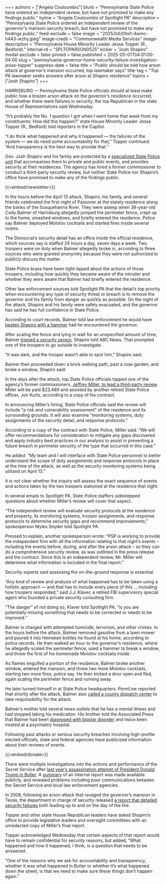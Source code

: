 +++
authors = ["Angela Couloumbis"]
blurb = "Pennsylvania State Police have ordered an independent review, but have not promised to make any findings public."
byline = "Angela Couloumbis of Spotlight PA"
description = "Pennsylvania State Police ordered an independent review of the governor's mansion security breach, but have not promised to make any findings public."
feed-exclude = false
image = "2025/04/01m1-4wmc-h443-wzhy.jpeg"
image-credit = "Commonwealth Media Services"
image-description = "Pennsylvania House Minority Leader Jesse Topper (R., Bedford)."
internal-id = "SPLTOPARSON0525"
kicker = "Josh Shapiro"
modal-exclude = false
pinned = false
published = 2025-05-01T04:01:00-04:00
slug = "pennsylvania-governor-home-security-failure-investigation-jesse-topper"
suppress-date = false
title = "Public should be told how arson attack at governor’s mansion occurred, top lawmaker says"
title-tag = "Top PA lawmaker seeks answers after arson at Shapiro residence"
topics = ["Josh Shapiro"]
+++

HARRISBURG — Pennsylvania State Police officials should at least make public how a brazen arson attack on the governor’s residence occurred, and whether there were failures in security, the top Republican in the state House of Representatives said Wednesday.

“It’s probably the No. 1 question I got when I went home that week from my constituents: How did this happen?” state House Minority Leader Jesse Topper (R., Bedford) told reporters in the Capitol.

“I do think what happened and why it happened — the failures of the system — we do need some accountability for that,” Topper continued. “And transparency is the best way to provide that.”

Gov. Josh Shapiro and his family are protected by a <a href="https://www.spotlightpa.org/news/2025/04/pennsylvania-state-police-josh-shapiro-security-arson-governor-residence/">specialized State Police unit</a> that accompanies them to private and public events, and provides security at their residences. The agency has hired a former commissioner to conduct a third-party security review, but neither State Police nor Shapiro’s office have promised to make any of the findings public.

{{<embed/newsletter>}}

In the hours before the April 13 attack, Shapiro, his family, and several friends celebrated the first night of Passover at the stately residence along the banks of the Susquehanna River. They were asleep when 38-year-old Cody Balmer of Harrisburg allegedly jumped the perimeter fence, crept up to the home, smashed windows, and briefly entered the residence. Police say Balmer deployed Molotov cocktails and started fires inside several rooms.

The Democrat’s security detail has an office inside the official residence, which sources say is staffed 24 hours a day, seven days a week. Two troopers were on duty when Balmer allegedly broke in, according to three sources who were granted anonymity because they were not authorized to publicly discuss the matter.

State Police brass have been tight-lipped about the actions of those troopers, including how quickly they became aware of the intruder and whether they were aware that Balmer had briefly entered the residence.

Other law enforcement sources told Spotlight PA that the detail’s top priority when encountering any type of security threat or breach is to remove the governor and his family from danger as quickly as possible. On the night of the attack, Shapiro and his family were safely evacuated, and the governor has said he has full confidence in State Police.

According to court records, Balmer told law enforcement he would have <a href="https://www.spotlightpa.org/news/2025/04/pennsylvania-governor-mansion-arson-attack-hammer-shapiro/">beaten Shapiro with a hammer</a> had he encountered the governor.

After scaling the fence and lying in wait for an unspecified amount of time, Balmer <a href="https://abcnews.go.com/US/exclusive-gov-shapiro-interview-arson-attack/story?id=120919258">tripped a security sensor</a>, Shapiro told ABC News. That prompted one of the troopers to go outside to investigate.

“It was dark, and the trooper wasn’t able to spot him,” Shapiro said.

Balmer then proceeded down a brick walking path, past a rose garden, and broke a window, Shapiro said.

In the days after the attack, top State Police officials tapped one of the agency’s former commissioners, <a href="https://www.spotlightpa.org/news/2025/04/pennsylvania-governor-mansion-attack-security-investigation-miller/">Jeffrey Miller, to lead a third-party review</a>. Miller will be paid $23,489 and assisted by another retired State Police officer, Jon Kurtz, according to a copy of his contract.

In announcing Miller’s hiring, State Police officials said the review will include “a risk and vulnerability assessment” of the residence and its surrounding grounds. It will also examine “monitoring systems, duty assignments of the security detail, and response protocols.”

According to a copy of the contract with State Police, Miller said: “We will offer recommendations for consideration to mitigate any gaps discovered and apply industry best practices in our analysis to assist in preventing a future breach in perimeter security of the type that occurred in this case.”

He added: “My team and I will interface with State Police personnel to better understand the scope of duty assignments and response protocols in place at the time of the attack, as well as the security monitoring systems being utilized on April 13.”

It is not clear whether the inquiry will assess the exact sequence of events and actions taken by the two troopers stationed at the residence that night.

In several emails to Spotlight PA, State Police staffers sidestepped questions about whether Miller’s review will cover that aspect.

“The independent review will evaluate security protocols at the residence and property, its monitoring systems, trooper assignments, and response protocols to determine security gaps and recommend improvements,” spokesperson Myles Snyder told Spotlight PA.

Pressed to explain, another spokesperson wrote: “PSP is working to provide the independent firm with all the information relating to that night’s events – including the events before, during, and after the arson attack – so they can do a comprehensive security review, as was outlined in the press release and the contract. Since this is an independent review, Mr. Miller will determine what information is included in the final report.”

Security experts said assessing the on-the-ground response is essential.

“Any kind of review and analysis of what happened has to be taken using a holistic approach — and that has to include every piece of this … including how troopers responded,” said J.J. Klaver, a retired FBI supervisory special agent who founded a private security consulting firm.

“The danger” of not doing so, Klaver told Spotlight PA, “is you are potentially missing something that needs to be corrected or needs to be improved.”

Balmer is charged with attempted homicide, terrorism, and other crimes. In the hours before the attack, Balmer removed gasoline from a lawn mower and poured it into Heineken bottles he found at his home, according to police records. He then walked an hour to the governor’s residence, where he allegedly scaled the perimeter fence, used a hammer to break a window, and threw the first of his homemade Molotov cocktails inside.

As flames engulfed a portion of the residence, Balmer broke another window, entered the mansion, and threw two more Molotov cocktails, starting two more fires, police say. He then kicked a door open and fled, again scaling the perimeter fence and running away.

He later turned himself in at State Police headquarters. PennLive reported that shortly after the attack, Balmer also <a href="https://www.pennlive.com/news/2025/04/911-call-reveals-suspected-firebombers-list-of-grievances-against-gov-shapiro-listen-here.html">called a county dispatch center</a> to take responsibility for the attack.

Balmer’s mother told several news outlets that he has a mental illness and had stopped taking his medication. His brother told the Associated Press that Balmer had been <a href="https://apnews.com/article/pennsylvania-governor-mansion-fire-motive-cody-balmer-734827f6c29d7b3064af442e729d10d7?jw_start=%7Bseek_to_second_number%7D">diagnosed with bipolar disorder</a> and twice been treated at a psychiatric hospital.

Following past attacks or serious security breaches involving high-profile elected officials, state and federal agencies have publicized information about their reviews of events.

{{<embed/donate>}}

There were multiple investigations into the actions and performance of the Secret Service after <a href="https://www.spotlightpa.org/news/2024/08/trump-assassination-attempt-secret-service-flaws-failures/">last year’s assassination attempt of President Donald Trump in Butler</a>. A <a href="https://www.spotlightpa.org/news/2024/10/donald-trump-assassination-secret-service-reform-report/">summary</a> of an internal report was made available publicly, and revealed problems including poor communications between the Secret Service and local law enforcement agencies.

In 2008, following an arson attack that ravaged the governor’s mansion in Texas, the department in charge of security released <a href="https://tucson.com/news/article_1d9ddc5e-8e9d-5978-b490-67c9b2d6c7fb.html">a report that detailed security failures</a> both leading up to and on the day of the fire.

Topper and other state House Republican leaders have asked Shapiro’s office to provide legislative leaders and oversight committees with an unredacted copy of Miller’s final report.

Topper acknowledged Wednesday that certain aspects of that report would have to remain confidential for security reasons, but added, “What happened and how it happened, I think, is a question that needs to be answered.

“One of the reasons why we ask for accountability and transparency, whether it was what happened in Butler or whether it’s what happened down the street, is that we need to make sure these things don’t happen again.”

